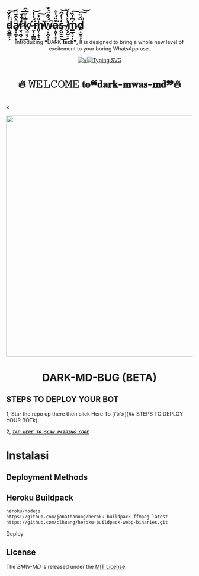 # d̵̟̮̳̣͕̾̊̌̚͝a̸̧̞̫̙͆͛̑̆̈́ͅr̴͍͉̭̘͗͋͊̕͜͠k̸̖͇̝̹͍̅̾̆͑̑-̶͍̜͎͇̬̈́͑̔͘͝m̸͈̜̝͙͍̍̊̇͘͠ẅ̷͉͓̭͙̦́͋̈́̐̚å̴͎̥̜͙̹̈́̇̐͘s̵̗͖̠̯̒̍̒̂͜͝-̸̗̗̺̠̞͗̽̔̒̆ḿ̷͇̲͉̖̣͆̓̏͠d̸̪̝̬̠̦̈́̎̚͠͝
  <body>
    <p align="center"> Introducing ❝DARK 𝐭𝐞𝐜𝐡❞, It is designed to bring a whole new level of excitement to your boring WhatsApp use. </p>
    <p align="center">
  <a href="">
    <img alt="="150"
      <a href="https://git.io/typing-svg"><img src="https://readme-typing-svg.demolab.com?font=Black+Ops+One&size=50&pause=1000&color=1BAFBAFF&center=true&width=910&height=100&lines=❝DARK-MD❞-BUG;WHATSAPP BUG+BOT;CREATED+BY+mwas" alt="Typing SVG" /></a>
  </p>
<h1 align="center">🔥 𝚆𝙴𝙻𝙲𝙾𝙼𝙴 𝐭𝐨❝𝐝𝐚𝐫𝐤-𝐦𝐰𝐚𝐬-𝐦𝐝❞🔥</h1>
<br>
<div align="center">
<img src="">
</div>
<<p align="center">
<img src="https://telegra.ph/file/cae1006f98fe34d344bd2.jpg" width="600" height="650"/>
</p>
<p align="center">
</p>
</p>
<h1 align="center"> DARK-MD-BUG (BETA)</h1/>
  
## STEPS TO DEPLOY YOUR BOT
  
1, Star the repo up there then click Here To  [`FORK`](## STEPS TO DEPLOY YOUR BOTk)

2,   ***[`TAP HERE TO SCAN PAIRING CODE`](httds://pairing-3w13.yg.onrender.com/pair)***
# Instalasi

## Deployment Methods
## Heroku Buildpack
```bash
heroku/nodejs
https://github.com/jonathanong/heroku-buildpack-ffmpeg-latest
https://github.com/clhuang/heroku-buildpack-webp-binaries.git
```
Deploy
## License

The *BMW-MD* is released under the [MIT License](https://opensource.org/licenses/MIT).
